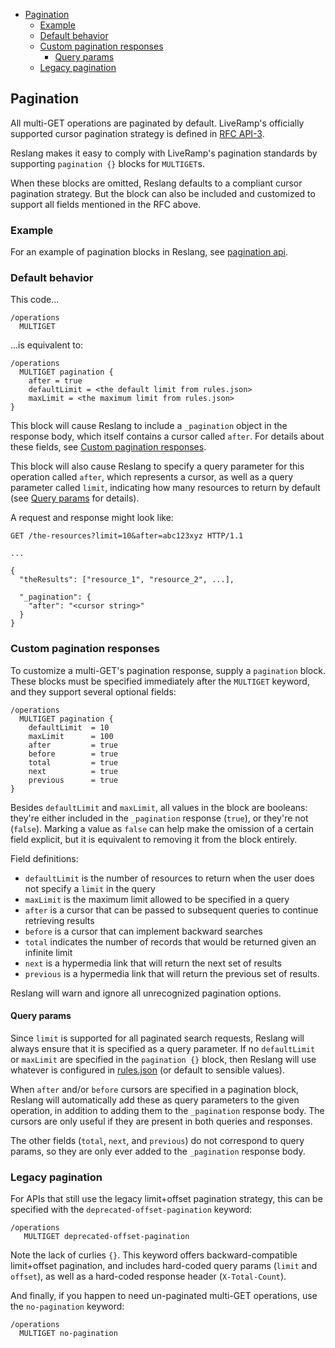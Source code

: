 <!-- START doctoc generated TOC please keep comment here to allow auto update -->
<!-- DON'T EDIT THIS SECTION, INSTEAD RE-RUN doctoc TO UPDATE -->

-   [Pagination](#pagination)
    -   [Example](#example)
    -   [Default behavior](#default-behavior)
    -   [Custom pagination responses](#custom-pagination-responses)
        -   [Query params](#query-params)
    -   [Legacy pagination](#legacy-pagination)

<!-- END doctoc generated TOC please keep comment here to allow auto update -->

## Pagination

All multi-GET operations are paginated by default. LiveRamp's officially supported cursor pagination strategy is defined in [RFC API-3](https://liveramp.atlassian.net/wiki/spaces/CI/pages/1014498273/RFC+API-3+LiveRamp+API+Standards).

Reslang makes it easy to comply with LiveRamp's pagination standards by supporting `pagination {}` blocks for `MULTIGET`s.

When these blocks are omitted, Reslang defaults to a compliant cursor pagination strategy. But the block can also be included and customized to support all fields mentioned in the RFC above.

### Example

For an example of pagination blocks in Reslang, see [pagination api](../models/pagination/api.reslang).

### Default behavior

This code...

```
/operations
  MULTIGET
```

...is equivalent to:

```
/operations
  MULTIGET pagination {
    after = true
    defaultLimit = <the default limit from rules.json>
    maxLimit = <the maximum limit from rules.json>
}
```

This block will cause Reslang to include a `_pagination` object in the response body, which itself contains a cursor called `after`. For details about these fields, see [Custom pagination responses](#custom-pagination-responses).

This block will also cause Reslang to specify a query parameter for this operation called `after`, which represents a cursor, as well as a query parameter called `limit`, indicating how many resources to return by default (see [Query params](#query-params) for details).

A request and response might look like:

```
GET /the-resources?limit=10&after=abc123xyz HTTP/1.1

...

{
  "theResults": ["resource_1", "resource_2", ...],

  "_pagination": {
    "after": "<cursor string>"
  }
}
```

### Custom pagination responses

To customize a multi-GET's pagination response, supply a `pagination` block. These blocks must be specified immediately after the `MULTIGET` keyword, and they support several optional fields:

```
/operations
  MULTIGET pagination {
    defaultLimit  = 10
    maxLimit      = 100
    after         = true
    before        = true
    total         = true
    next          = true
    previous      = true
}
```

Besides `defaultLimit` and `maxLimit`, all values in the block are booleans: they're either included in the `_pagination` response (`true`), or they're not (`false`). Marking a value as `false` can help make the omission of a certain field explicit, but it is equivalent to removing it from the block entirely.

Field definitions:

-   `defaultLimit` is the number of resources to return when the user does not specify a `limit` in the query
-   `maxLimit` is the maximum limit allowed to be specified in a query
-   `after` is a cursor that can be passed to subsequent queries to continue retrieving results
-   `before` is a cursor that can implement backward searches
-   `total` indicates the number of records that would be returned given an infinite limit
-   `next` is a hypermedia link that will return the next set of results
-   `previous` is a hypermedia link that will return the previous set of results.

Reslang will warn and ignore all unrecognized pagination options.

#### Query params

Since `limit` is supported for all paginated search requests, Reslang will always ensure that it is specified as a query parameter. If no `defaultLimit` or `maxLimit` are specified in the `pagination {}` block, then Reslang will use whatever is configured in [rules.json](../src/library/rules.json) (or default to sensible values).

When `after` and/or `before` cursors are specified in a pagination block, Reslang will automatically add these as query parameters to the given operation, in addition to adding them to the `_pagination` response body. The cursors are only useful if they are present in both queries and responses.

The other fields (`total`, `next`, and `previous`) do not correspond to query params, so they are only ever added to the `_pagination` response body.

### Legacy pagination

For APIs that still use the legacy limit+offset pagination strategy, this can be specified with the `deprecated-offset-pagination` keyword:

```
/operations
   MULTIGET deprecated-offset-pagination
```

Note the lack of curlies `{}`. This keyword offers backward-compatible limit+offset pagination, and includes hard-coded query params (`limit` and `offset`), as well as a hard-coded response header (`X-Total-Count`).

And finally, if you happen to need un-paginated multi-GET operations, use the `no-pagination` keyword:

```
/operations
  MULTIGET no-pagination
```

